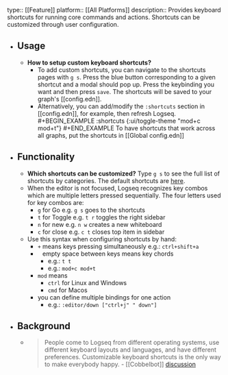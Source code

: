 type:: [[Feature]]
platform:: [[All Platforms]]
description:: Provides keyboard shortcuts for running core commands and actions. Shortcuts can be customized through user configuration.

- ## Usage
	- **How to setup custom keyboard shortcuts?**
		- To add custom shortcuts, you can navigate to the shortcuts pages with `g s`. Press the blue button corresponding to a given shortcut and a modal should pop up. Press the keybinding you want and then press `save`. The shortcuts will be saved to your graph's [[config.edn]].
		- Alternatively, you can add/modify the `:shortcuts` section in [[config.edn]], for example, then refresh Logseq.
		  #+BEGIN_EXAMPLE
		  :shortcuts {:ui/toggle-theme "mod+c mod+t"}
		  #+END_EXAMPLE
		  To have shortcuts that work across all graphs, put the shortcuts in [[Global config.edn]]
- ## Functionality
	- **Which shortcuts can be customized?**
	  Type `g s` to see the full list of shortcuts by categories. The default shortcuts are [here](https://github.com/logseq/logseq/blob/master/src/main/frontend/modules/shortcut/config.cljs).
	- When the editor is not focused, Logseq recognizes key combos which are multiple letters pressed sequentially. The four letters used for key combos are:
		- `g` for Go e.g. `g s` goes to the shortcuts
		- `t` for Toggle e.g. `t r` toggles the right sidebar
		- `n` for new e.g. `n w` creates a new whiteboard
		- `c` for close e.g. `c t` closes top item in sidebar
	- Use this syntax when configuring shortcuts by hand:
		- `+` means keys pressing simultaneously e.g.: `ctrl+shift+a`
		- ` ` empty space between keys means key chords
			- e.g.: `t t`
			- e.g.: `mod+c mod+t`
		- `mod` means
			- `ctrl` for Linux and Windows
			- `cmd` for Macos
		- you can define multiple bindings for one action
			- e.g.: `:editor/down ["ctrl+j" " down"]`
- ## Background
	- > People come to Logseq from different operating systems, use different keyboard layouts and languages, and have different preferences. Customizable keyboard shortcuts is the only way to make everybody happy. - [[Cobbelbot]] [discussion](https://discuss.logseq.com/t/customizable-keyboard-shortcuts/146)